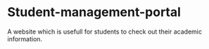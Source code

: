 # Student-management-portal
A website which is usefull for students to check out their academic information.

